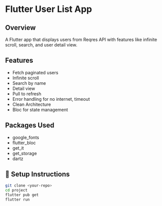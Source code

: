 # Flutter User List App

## Overview
A Flutter app that displays users from Reqres API with features like infinite scroll, search, and user detail view.

## Features
- Fetch paginated users
- Infinite scroll
- Search by name
- Detail view
- Pull to refresh
- Error handling for no internet, timeout
- Clean Architecture
- Bloc for state management

## Packages Used
- google_fonts
- flutter_bloc
- get_it
- get_storage
- dartz

## 🔧 Setup Instructions
```bash
git clone <your-repo>
cd project
flutter pub get
flutter run
